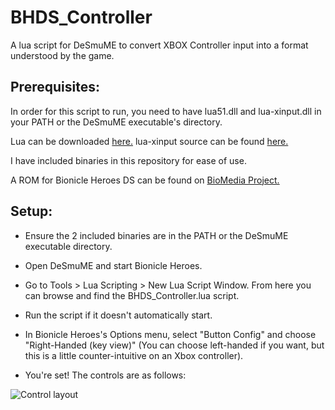 # BHDS_Controller

A lua script for DeSmuME to convert XBOX Controller input into a format understood by the game.

## Prerequisites:

In order for this script to run, you need to have lua51.dll and lua-xinput.dll in your PATH or the DeSmuME executable's directory.

Lua can be downloaded [here.](http://luabinaries.sourceforge.net/download.html)
lua-xinput source can be found [here.](https://bitbucket.org/bartbes/lua-xinput/src/5070d7f61f7ecf69eef8373c9b772b4907216d05/xinput.cpp?at=default) 

I have included binaries in this repository for ease of use.

A ROM for Bionicle Heroes DS can be found on [BioMedia Project.](http://biomediaproject.com/bmp/play/retail-games/bionicle-heroes/)

## Setup:

- Ensure the 2 included binaries are in the PATH or the DeSmuME executable directory.
- Open DeSmuME and start Bionicle Heroes.
- Go to Tools > Lua Scripting > New Lua Script Window. From here you can browse and find the BHDS_Controller.lua script.
- Run the script if it doesn't automatically start.

- In Bionicle Heroes's Options menu, select "Button Config" and choose "Right-Handed (key view)" (You can choose left-handed if you want, but this is a little counter-intuitive on an Xbox controller).
- You're set! The controls are as follows:

![Control layout](https://github.com/ThomasR95/BHDS_Controller/blob/master/controls.png?raw=true)
